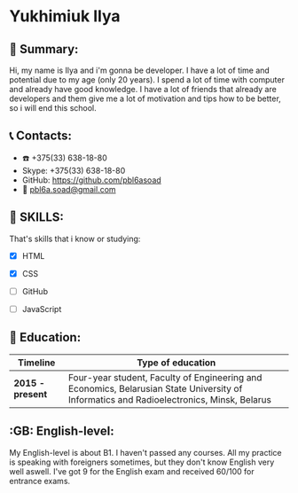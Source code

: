 # Yukhimiuk Ilya
## :boy: Summary:
Hi, my name is Ilya and i'm gonna be developer. I have a lot of time and potential due to my age (only 20 years). I spend a lot of time with computer and already have good knowledge. I have a lot of friends that already are developers and them give me a lot of motivation and tips how to be better, so i will end this school.

## :telephone_receiver: Contacts: 

* :phone: +375(33) 638-18-80
* Skype: +375(33) 638-18-80
* GitHub: https://github.com/pbl6asoad
* :email: pbl6a.soad@gmail.com


## :muscle: SKILLS: 

That's skills that i know or studying: 

- [x] HTML
- [x] CSS
- [ ] GitHub
- [ ] JavaScript 



## :school: Education:
|Timeline  | Type of education |
|--|--|
| __2015  -  present__  | Four-year student, Faculty of Engineering and Economics, Belarusian State University of Informatics and Radioelectronics, Minsk, Belarus |

 

## :GB: English-level: 

My English-level is about B1. I haven't passed any courses. All my practice is speaking with foreigners sometimes, but they don't know English very well aswell. I've got 9 for the English exam and received 60/100 for entrance exams.


